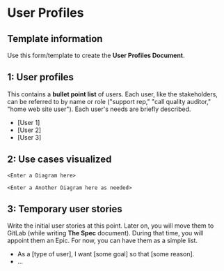 # User Profiles

## Template information

Use this form/template to create the **User Profiles Document**.

## 1: User profiles

This contains a **bullet point list** of users. Each user, like the stakeholders, can be referred to by name or role ("support rep," "call quality auditor," "home web site user"). Each user's needs are briefly described.

* [User 1]
* [User 2]
* [User 3]

## 2: Use cases visualized

```
<Enter a Diagram here>
```

```
<Enter a Another Diagram here as needed>
```

## 3: Temporary user stories

Write the initial user stories at this point. Later on, you will move them to GitLab (while writing **The Spec** document). During that time, you will appoint them an Epic. For now, you can have them as a simple list.

* As a [type of user], I want [some goal] so that [some reason].
* ...